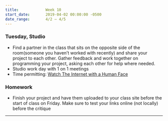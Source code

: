 ```yaml
---
title:            Week 10
start_date:       2019-04-02 00:00:00 -0500
date_range:       4/2 – 4/5
---
```


### Tuesday, Studio

- Find a partner in the class that sits on the opposite side of the room(someone you haven&rsquo;t worked with recently) and share your project to each other. Gather feedback and work together on programming your project, asking each other for help where needed.
- Studio work day with 1 on 1 meetings
- Time permitting: [Watch The Internet with a Human Face](https://www.youtube.com/watch?v=fWFo1VaQNmU&t=2383s)

### Homework
- Finish your project and have them uploaded to your class site before the start of class on Friday. Make sure to test your links online (not locally) before the critique

---
